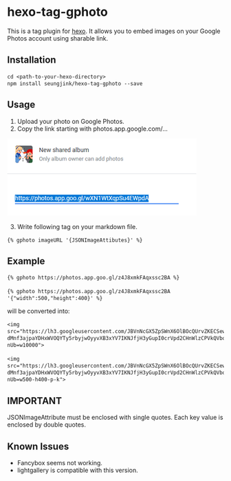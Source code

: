 # hexo-tag-gphoto

This is a tag plugin for [hexo](https://hexo.io/).
It allows you to embed images on your Google Photos account using sharable link.

## Installation

```
cd <path-to-your-hexo-directory>
npm install seungjink/hexo-tag-gphoto --save
```

## Usage

1. Upload your photo on Google Photos.
2. Copy the link starting with photos.app.google.com/...

![example](/example.png)

3. Write following tag on your markdown file.

```
{% gphoto imageURL '{JSONImageAttibutes}' %}
```

## Example

```
{% gphoto https://photos.app.goo.gl/z4J8xmkFAqxssc2BA %}

{% gphoto https://photos.app.goo.gl/z4J8xmkFAqxssc2BA '{"width":500,"height":400}' %}
```

will be converted into:

```
<img src="https://lh3.googleusercontent.com/JBVnNcGX5ZpSWnX6OlBOcQUrvZKECSewKH-dMnf3ajpaYDHxWVOQYTy5rbyjwOyyvXB3xYV7IKNJfjH3yGupI0crVpd2CHnWlzCPVkQVbqPpBku40IWImksJ3XvaOaCM8zNH-nUb=w10000">

<img src="https://lh3.googleusercontent.com/JBVnNcGX5ZpSWnX6OlBOcQUrvZKECSewKH-dMnf3ajpaYDHxWVOQYTy5rbyjwOyyvXB3xYV7IKNJfjH3yGupI0crVpd2CHnWlzCPVkQVbqPpBku40IWImksJ3XvaOaCM8zNH-nUb=w500-h400-p-k">
```

## IMPORTANT

JSONImageAttribute must be enclosed with single quotes.
Each key value is enclosed by double quotes.

## Known Issues

* Fancybox seems not working.
* lightgallery is compatible with this version.

